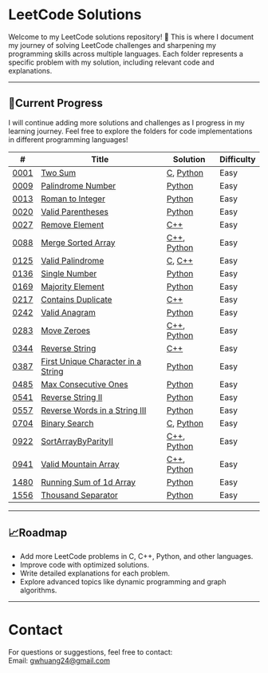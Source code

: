 # **LeetCode Solutions**

Welcome to my LeetCode solutions repository! 🚀 This is where I document my journey of solving LeetCode challenges and sharpening my programming skills across multiple languages. Each folder represents a specific problem with my solution, including relevant code and explanations.

---

## **📂Current Progress**
I will continue adding more solutions and challenges as I progress in my learning journey. Feel free to explore the folders for code implementations in different programming languages!

| # | Title | Solution | Difficulty |
|---| ----- | -------- | ---------- |
|[0001](https://leetcode.com/problems/two-sum/)|[Two Sum](./0001-TwoSum/) | [C](./0001-TwoSum/c/TwoSum.c), [Python](./0001-TwoSum/python/TwoSum.py)|Easy|
|[0009](https://leetcode.com/problems/palindrome-number/description/)|[Palindrome Number](./0009-PalindromeNumber/) | [Python](./0009-PalindromeNumber/python/PalindromeNumber.py)|Easy|
|[0013](https://leetcode.com/problems/roman-to-integer/description/)|[Roman to Integer](./0013-RomanToInteger/) | [Python](./0013-RomanToInteger/python/RomanToInteger.py)|Easy|
|[0020](https://leetcode.com/problems/valid-parentheses/description/)|[Valid Parentheses](./0020-ValidParentheses/) | [Python](./0020-ValidParentheses/python/ValidParentheses.py)|Easy|
|[0027](https://leetcode.com/problems/remove-element/description/)|[Remove Element](./0027-RemoveElement/) | [C++](./0027-RemoveElement/cpp/RemoveElement.cpp)|Easy|
|[0088](https://leetcode.com/problems/merge-sorted-array/description/)|[Merge Sorted Array](./0088_MergeSortedArray/) | [C++](./0088_MergeSortedArray/cpp/mergeSortedArray.cpp), [Python](./0088_MergeSortedArray/python/mergeSortedArray.py)|Easy|
|[0125](https://leetcode.com/problems/valid-palindrome/description/)|[Valid Palindrome](./0125-ValidPalindrome/) | [C](./0125-ValidPalindrome/c/validPalindrome.c), [C++](./0125-ValidPalindrome/c++/validPalindrome.cpp)|Easy|
|[0136](https://leetcode.com/problems/single-number/description/)|[Single Number](./0136-SingleNumber/) | [Python](./0136-SingleNumber/python/SingleNumber.py)|Easy|
|[0169](https://leetcode.com/problems/majority-element/)|[Majority Element](./0169-MajorityElement/) | [Python](./0169-MajorityElement/python/MajorityElement.py)|Easy|
|[0217](https://leetcode.com/problems/contains-duplicate/description/)|[Contains Duplicate](./0217-ContainsDuplicate/) | [C++](./0217-ContainsDuplicate/cpp/containsDuplicate.cpp)|Easy|
|[0242](https://leetcode.com/problems/valid-anagram/description/)|[Valid Anagram](./0242-ValidAnagram/) | [Python](./0242-ValidAnagram/python/ValidAnagram.py)|Easy|
|[0283](https://leetcode.com/problems/move-zeroes/description/)|[Move Zeroes](./0283-MoveZeroes/) | [C++](./0283-MoveZeroes/cpp/MoveZeroes.cpp), [Python](./0283-MoveZeroes/python/MoveZeroes.py)|Easy|
|[0344](https://leetcode.com/problems/reverse-string/description/)|[Reverse String](./0344_ReverseString/) | [C++](./0344_ReverseString/cpp/ReverseString.cpp)|Easy|
|[0387](https://leetcode.com/problems/first-unique-character-in-a-string/description/)|[First Unique Character in a String](./0387-FirstUniqueCharacter/) | [Python](./0387-FirstUniqueCharacter/pyhon/FirstUniqueCharacter.py)|Easy|
|[0485](https://leetcode.com/problems/max-consecutive-ones/description/)|[Max Consecutive Ones](./0485-MaxConsecutiveOnes/) | [Python](./0485-MaxConsecutiveOnes/pyhon/MaxConsecutiveOnes.py)|Easy|
|[0541](https://leetcode.com/problems/reverse-string-ii/description/)|[Reverse String II](./0541-ReverseStringII/) | [Python](./0541-ReverseStringII/pyhon/ReverseStringII.py)|Easy|
|[0557](https://leetcode.com/problems/reverse-words-in-a-string-iii/description/)|[Reverse Words in a String III](./0557-ReverseWordsInAStringIII/) | [Python](./0557-ReverseWordsInAStringIII/pyhon/ReverseWordsInAStringIII.py)|Easy|
|[0704](https://leetcode.com/problems/binary-search/description/)|[Binary Search](./0704-BinarySearch/) | [C](./0704-BinarySearch/c/search_binary.c), [Python](./0704-BinarySearch/python/BinarySearch.py)|Easy|
|[0922](https://leetcode.com/problems/sort-array-by-parity-ii/description/)|[SortArrayByParityII](./0922_SortArrayByParityII/) | [C++](./0922_SortArrayByParityII/cpp/SortArrayByParityII.cpp), [Python](./0922_SortArrayByParityII/python/SortArrayByParityII.py)|Easy|
|[0941](https://leetcode.com/problems/valid-mountain-array/description/)|[Valid Mountain Array](./0941_ValidMountainArray/) | [C++](./0941_ValidMountainArray/cpp/ValidMountainArray.cpp), [Python](./0941_ValidMountainArray/python/ValidMountainArray.py)|Easy|
|[1480](https://leetcode.com/problems/running-sum-of-1d-array/description/)|[Running Sum of 1d Array](./1480-RunningSumOf1dArray/) | [Python](./1480-RunningSumOf1dArray/python/RunningSumOf1dArray.py)|Easy|
|[1556](https://leetcode.com/problems/thousand-separator/description/)|[Thousand Separator](./1556-ThousandSperator/) | [Python](./1556-ThousandSperator/python/ThousandSeperator.py)|Easy|

---

## **📈Roadmap**
- Add more LeetCode problems in C, C++, Python, and other languages.
- Improve code with optimized solutions.
- Write detailed explanations for each problem.
- Explore advanced topics like dynamic programming and graph algorithms.

---

# **Contact**
For questions or suggestions, feel free to contact:  
Email: gwhuang24@gmail.com
